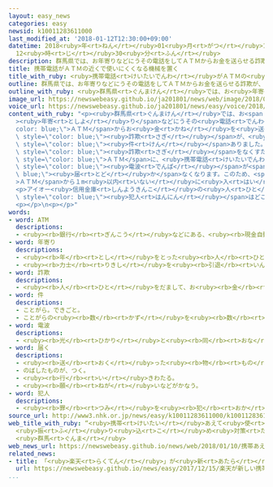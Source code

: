 ```yaml
---
layout: easy_news
categories: easy
newsid: k10011283611000
last_modified_at: '2018-01-12T12:30:00+09:00'
datetime: 2018<ruby>年<rt>ねん</rt></ruby>01<ruby>月<rt>がつ</rt></ruby>12<ruby>日<rt>にち</rt></ruby>
  12<ruby>時<rt>じ</rt></ruby>30<ruby>分<rt>ふん</rt></ruby>
description: 群馬県では、お年寄りなどにうその電話をしてＡＴＭからお金を送らせる詐欺が、去年２５３件ありました。
title: 携帯電話がＡＴＭの近くで使いにくくなる機械を置く
title_with_ruby: <ruby>携帯電話<rt>けいたいでんわ</rt></ruby>がＡＴＭの<ruby>近<rt>ちか</rt></ruby>くで<ruby>使<rt>つか</rt></ruby>いにくくなる<ruby>機械<rt>きかい</rt></ruby>を<ruby>置<rt>お</rt></ruby>く
outline: 群馬県では、お年寄りなどにうその電話をしてＡＴＭからお金を送らせる詐欺が、去年２５３件ありました。
outline_with_ruby: <ruby>群馬県<rt>ぐんまけん</rt></ruby>では、お<ruby>年寄<rt>としよ</rt></ruby>りなどにうその<ruby>電話<rt>でんわ</rt></ruby>をしてＡＴＭからお<ruby>金<rt>かね</rt></ruby>を<ruby>送<rt>おく</rt></ruby>らせる<ruby>詐欺<rt>さぎ</rt></ruby>が、<ruby>去年<rt>きょねん</rt></ruby>２５３<ruby>件<rt>けん</rt></ruby>ありました。
image_url: https://newswebeasy.github.io/ja201801/news/web/image/2018/01/10/K10011283611_1801101144_1801101144_01_03.jpg
voice_url: https://newswebeasy.github.io/ja201801/news/easy/voice/2018/01/12/k10011283611000.mp3
content_with_ruby: "<p><ruby>群馬県<rt>ぐんまけん</rt></ruby>では、お<span style=\"color: blue;\"\
  ><ruby>年寄<rt>としよ</rt></ruby>り</span>などにうその<ruby>電話<rt>でんわ</rt></ruby>をして<span style=\"\
  color: blue;\">ＡＴＭ</span>からお<ruby>金<rt>かね</rt></ruby>を<ruby>送<rt>おく</rt></ruby>らせる<span\
  \ style=\"color: blue;\"><ruby>詐欺<rt>さぎ</rt></ruby></span>が、<ruby>去年<rt>きょねん</rt></ruby>２５３<span\
  \ style=\"color: blue;\"><ruby>件<rt>けん</rt></ruby></span>ありました。</p>\n<p><ruby>群馬県<rt>ぐんまけん</rt></ruby>の「アイオー<ruby>信用金庫<rt>しんようきんこ</rt></ruby>」などは<span\
  \ style=\"color: blue;\"><ruby>詐欺<rt>さぎ</rt></ruby></span>をなくすために、<ruby>伊勢崎市役所<rt>いせさきしやくしょ</rt></ruby>の<ruby>中<rt>なか</rt></ruby>にある<span\
  \ style=\"color: blue;\">ＡＴＭ</span>に、<ruby>携帯電話<rt>けいたいでんわ</rt></ruby>が<ruby>使<rt>つか</rt></ruby>いにくくなる<ruby>機械<rt>きかい</rt></ruby>を<ruby>置<rt>お</rt></ruby>きました。この<ruby>機械<rt>きかい</rt></ruby>があると<ruby>携帯電話<rt>けいたいでんわ</rt></ruby>の<span\
  \ style=\"color: blue;\"><ruby>電波<rt>でんぱ</rt></ruby></span>が<span style=\"color:\
  \ blue;\"><ruby>届<rt>とど</rt></ruby>か</span>なくなります。このため、<span style=\"color: blue;\"\
  >ＡＴＭ</span>から１m<ruby>以内<rt>いない</rt></ruby>に<ruby>入<rt>はい</rt></ruby>ると、<ruby>携帯電話<rt>けいたいでんわ</rt></ruby>で<ruby>話<rt>はな</rt></ruby>すことができなくなったり、<ruby>話<rt>はな</rt></ruby>しにくくなったりします。</p>\n\
  <p>アイオー<ruby>信用金庫<rt>しんようきんこ</rt></ruby>の<ruby>人<rt>ひと</rt></ruby>は「<ruby>電話<rt>でんわ</rt></ruby>ができなくなると、<span\
  \ style=\"color: blue;\"><ruby>犯人<rt>はんにん</rt></ruby></span>はどこにお<ruby>金<rt>かね</rt></ruby>を<ruby>送<rt>おく</rt></ruby>るか<ruby>伝<rt>つた</rt></ruby>えることができません。<ruby>役<rt>やく</rt></ruby>に<ruby>立<rt>た</rt></ruby>つことがわかったら、ほかの<ruby>場所<rt>ばしょ</rt></ruby>にも<ruby>置<rt>お</rt></ruby>きたいと<ruby>考<rt>かんが</rt></ruby>えています」と<ruby>話<rt>はな</rt></ruby>していました。</p>\n\
  <p></p>\n<p></p>"
words:
- word: ATM
  descriptions:
  - <ruby><rb>銀行</rb><rt>ぎんこう</rt></ruby>などにある、<ruby><rb>現金自動預</rb><rt>げんきんじどうあず</rt></ruby>け<ruby><rb>払</rb><rt>ばら</rt></ruby>い<ruby><rb>機</rb><rt>き</rt></ruby>。
- word: 年寄り
  descriptions:
  - <ruby><rb>年</rb><rt>とし</rt></ruby>をとった<ruby><rb>人</rb><rt>ひと</rt></ruby>。<ruby><rb>老人</rb><rt>ろうじん</rt></ruby>。
  - <ruby><rb>力士</rb><rt>りきし</rt></ruby>を<ruby><rb>引退</rb><rt>いんたい</rt></ruby>して、<ruby><rb>日本</rb><rt>にほん</rt></ruby><ruby><rb>相撲</rb><rt>すもう</rt></ruby><ruby><rb>協会</rb><rt>きょうかい</rt></ruby>の<ruby><rb>役員</rb><rt>やくいん</rt></ruby>になった<ruby><rb>人</rb><rt>ひと</rt></ruby>。
- word: 詐欺
  descriptions:
  - <ruby><rb>人</rb><rt>ひと</rt></ruby>をだまして、お<ruby><rb>金</rb><rt>かね</rt></ruby>や<ruby><rb>品物</rb><rt>しなもの</rt></ruby>を<ruby><rb>取</rb><rt>と</rt></ruby>ること。
- word: 件
  descriptions:
  - ことがら。できごと。
  - ことがらの<ruby><rb>数</rb><rt>かず</rt></ruby>を<ruby><rb>数</rb><rt>かぞ</rt></ruby>えることば。
- word: 電波
  descriptions:
  - <ruby><rb>光</rb><rt>ひかり</rt></ruby>と<ruby><rb>同</rb><rt>おな</rt></ruby>じ<ruby><rb>速</rb><rt>はや</rt></ruby>さで<ruby><rb>空間</rb><rt>くうかん</rt></ruby>を<ruby><rb>運動</rb><rt>うんどう</rt></ruby>している<ruby><rb>電気</rb><rt>でんき</rt></ruby>の<ruby><rb>波</rb><rt>なみ</rt></ruby>。<ruby><rb>通信</rb><rt>つうしん</rt></ruby>や<ruby><rb>放送</rb><rt>ほうそう</rt></ruby>に<ruby><rb>広</rb><rt>ひろ</rt></ruby>く<ruby><rb>使</rb><rt>つか</rt></ruby>われる。<ruby><rb>電磁波</rb><rt>でんじは</rt></ruby>。
- word: 届く
  descriptions:
  - <ruby><rb>送</rb><rt>おく</rt></ruby>った<ruby><rb>物</rb><rt>もの</rt></ruby>が<ruby><rb>着</rb><rt>つ</rt></ruby>く。
  - のばしたものが、つく。
  - <ruby><rb>行</rb><rt>い</rt></ruby>きわたる。
  - <ruby><rb>願</rb><rt>ねが</rt></ruby>いなどがかなう。
- word: 犯人
  descriptions:
  - <ruby><rb>罪</rb><rt>つみ</rt></ruby>を<ruby><rb>犯</rb><rt>おか</rt></ruby>した<ruby><rb>人</rb><rt>ひと</rt></ruby>。
source_url: http://www3.nhk.or.jp/news/easy/k10011283611000/k10011283611000.html
web_title_with_ruby: “<ruby>携帯<rt>けいたい</rt></ruby>あえて<ruby>使<rt>つか</rt></ruby>いづらく”
  <ruby>振<rt>ふ</rt></ruby>り<ruby>込<rt>こ</rt></ruby>め<ruby>対策<rt>たいさく</rt></ruby>でＡＴＭに<ruby>装置<rt>そうち</rt></ruby>
  <ruby>群馬<rt>ぐんま</rt></ruby>
web_news_url: https://newswebeasy.github.io/news/web/2018/01/10/携帯あえて使いづらく-振り込め対策でATMに装置-群馬
related_news:
- title: 「<ruby>楽天<rt>らくてん</rt></ruby>」が<ruby>新<rt>あたら</rt></ruby>しい<ruby>携帯電話<rt>けいたいでんわ</rt></ruby>の<ruby>会社<rt>かいしゃ</rt></ruby>をつくると<ruby>発表<rt>はっぴょう</rt></ruby>
  url: https://newswebeasy.github.io/news/easy/2017/12/15/楽天が新しい携帯電話の会社をつくると発表
...
```

